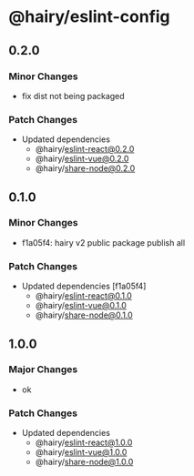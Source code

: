 # @hairy/eslint-config

## 0.2.0

### Minor Changes

- fix dist not being packaged

### Patch Changes

- Updated dependencies
  - @hairy/eslint-react@0.2.0
  - @hairy/eslint-vue@0.2.0
  - @hairy/share-node@0.2.0

## 0.1.0

### Minor Changes

- f1a05f4: hairy v2 public package publish all

### Patch Changes

- Updated dependencies [f1a05f4]
  - @hairy/eslint-react@0.1.0
  - @hairy/eslint-vue@0.1.0
  - @hairy/share-node@0.1.0

## 1.0.0

### Major Changes

- ok

### Patch Changes

- Updated dependencies
  - @hairy/eslint-react@1.0.0
  - @hairy/eslint-vue@1.0.0
  - @hairy/share-node@1.0.0
